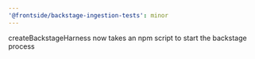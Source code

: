 ```yaml
---
'@frontside/backstage-ingestion-tests': minor
---
```


createBackstageHarness now takes an npm script to start the backstage process
